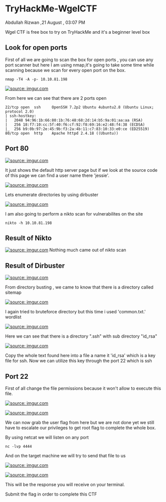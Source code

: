 # TryHackMe-WgelCTF
Abdullah Rizwan ,21 August , 03:07 PM

Wgel CTF is free box to try on TryHackMe and it's a beginner level box

## Look for open ports
First of all we are going to scan the box for open ports , you can use any port scanner but here I am using nmap,it's going to take some time while scanning because we scan for every open port on the box.
```
nmap -T4 -A -p- 10.10.81.198
```

<a href="https://imgur.com/e6lpe4V"><img src="https://i.imgur.com/e6lpe4V.png" title="source: imgur.com" /></a>



From here we can see that there are 2 ports open

```
22/tcp open  ssh     OpenSSH 7.2p2 Ubuntu 4ubuntu2.8 (Ubuntu Linux; protocol 2.0)
| ssh-hostkey: 
|   2048 94:96:1b:66:80:1b:76:48:68:2d:14:b5:9a:01:aa:aa (RSA)
|   256 18:f7:10:cc:5f:40:f6:cf:92:f8:69:16:e2:48:f4:38 (ECDSA)
|_  256 b9:0b:97:2e:45:9b:f3:2a:4b:11:c7:83:10:33:e0:ce (ED25519)
80/tcp open  http    Apache httpd 2.4.18 ((Ubuntu))

```
## Port 80

<a href="https://imgur.com/uTuPxF9"><img src="https://i.imgur.com/uTuPxF9.png" title="source: imgur.com" /></a>

It just shows the default http server page but if we look at the source code of this page we can find a user name there 'jessie'.

<a href="https://imgur.com/F5EsGgc"><img src="https://i.imgur.com/F5EsGgc.png" title="source: imgur.com" /></a>

Lets enumerate directories by using dirbuster

<a href="https://imgur.com/UpKWFqm"><img src="https://i.imgur.com/UpKWFqm.png" title="source: imgur.com" /></a>

I am also going to perform a nikto scan for vulnerabilites on the site

```
nikto -h 10.10.81.198
```
## Result of Nikto

<a href="https://imgur.com/VVerLhx"><img src="https://i.imgur.com/VVerLhx.png" title="source: imgur.com" /></a>
Nothing much came out of nikto scan

## Result of Dirbuster
<a href="https://imgur.com/rhpDUPi"><img src="https://i.imgur.com/rhpDUPi.png" title="source: imgur.com" /></a>

From directory busting , we came to know that there is a directory called sitemap

<a href="https://imgur.com/ai260IH"><img src="https://i.imgur.com/ai260IH.png?1" title="source: imgur.com" /></a>

I again tried to bruteforce directory but this time i used 'common.txt.' wordlist

<a href="https://imgur.com/pXi8eVH"><img src="https://i.imgur.com/pXi8eVH.png" title="source: imgur.com" /></a>

Here we can see that there is a directory ".ssh" with sub directory "id_rsa"

<a href="https://imgur.com/H5QgKlc"><img src="https://i.imgur.com/H5QgKlc.png" title="source: imgur.com" /></a>

Copy the whole text found here into a file a name it 'id_rsa' which is a key file for ssh.
Now we can utilize this key through the port 22 which is ssh

## Port 22

First of all change the file permissions because it won't allow to execute this file.

<a href="https://imgur.com/5SWd6MM"><img src="https://i.imgur.com/5SWd6MM.png" title="source: imgur.com" /></a>

<a href="https://imgur.com/yw4h1Pv"><img src="https://i.imgur.com/yw4h1Pv.png" title="source: imgur.com" /></a>

We can now grab the user flag from here but we are not done yet we still have to escalate our privileges to get root flag to complete the whole box.

By using netcat we will listen on any port
```
nc -lvp 4444

```
And on the target machine we will try to send that file to us

<a href="https://imgur.com/j1h9gM7"><img src="https://i.imgur.com/j1h9gM7.png" title="source: imgur.com" /></a>



<a href="https://imgur.com/2wZ4Nqo"><img src="https://i.imgur.com/2wZ4Nqo.jpg" title="source: imgur.com" /></a>

This will be the response you will receive on your terminal.

Submit the flag in order to complete this CTF